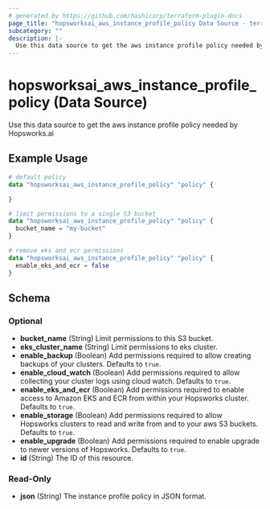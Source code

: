 ```yaml
---
# generated by https://github.com/hashicorp/terraform-plugin-docs
page_title: "hopsworksai_aws_instance_profile_policy Data Source - terraform-provider-hopsworksai"
subcategory: ""
description: |-
  Use this data source to get the aws instance profile policy needed by Hopsworks.ai
---
```


# hopsworksai_aws_instance_profile_policy (Data Source)

Use this data source to get the aws instance profile policy needed by Hopsworks.ai

## Example Usage

```terraform
# default policy
data "hopsworksai_aws_instance_profile_policy" "policy" {

}

# limit permissions to a single S3 bucket
data "hopsworksai_aws_instance_profile_policy" "policy" {
  bucket_name = "my-bucket"
}

# remove eks and ecr permissions
data "hopsworksai_aws_instance_profile_policy" "policy" {
  enable_eks_and_ecr = false
}
```

<!-- schema generated by tfplugindocs -->
## Schema

### Optional

- **bucket_name** (String) Limit permissions to this S3 bucket.
- **eks_cluster_name** (String) Limit permissions to eks cluster.
- **enable_backup** (Boolean) Add permissions required to allow creating backups of your clusters. Defaults to `true`.
- **enable_cloud_watch** (Boolean) Add permissions required to allow collecting your cluster logs using cloud watch. Defaults to `true`.
- **enable_eks_and_ecr** (Boolean) Add permissions required to enable access to Amazon EKS and ECR from within your Hopsworks cluster. Defaults to `true`.
- **enable_storage** (Boolean) Add permissions required to allow Hopsworks clusters to read and write from and to your aws S3 buckets. Defaults to `true`.
- **enable_upgrade** (Boolean) Add permissions required to enable upgrade to newer versions of Hopsworks. Defaults to `true`.
- **id** (String) The ID of this resource.

### Read-Only

- **json** (String) The instance profile policy in JSON format.


